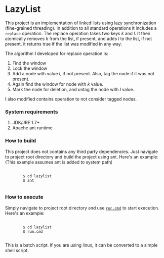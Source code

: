 # LazyList

This project is an implementation of linked lists using lazy synchronization (fine-grained threading). In addition to all standard operations it includes a <code>replace</code> operation. The replace operation takes two keys <i>k</i> and <i>l</i>. It then atomically removes <i>k</i> from the list, if present, and adds <i>l</i> to the list, if not present. it returns true if the list was modified in any way.

The algorithm I developed for replace operation is:
1. Find the window
2. Lock the window
3. Add a node with value <i>l</i>, if not present. Also, tag the node if it was not present.
4. Again find the window for node with <i>k</i> value.
5. Mark the node for deletion, and untag the node with <i>l</i> value.

I also modified contains operation to not consider tagged nodes.

### System requirements
1. JDK/JRE 1.7+
2. Apache ant runtime

### How to build
This project does not contains any third party dependencies. Just navigate to project root directory and build the project using ant.
Here's an example:<br>
(This example assumes ant is added to system path)
<pre>
    <code>
        $ cd lazylist
        $ ant
    </code>
</pre>

### How to execute
Simply navigate to project root directory and use <a href="run.cmd"><code>run.cmd</code></a> to start execution.
Here's an example:<br>
<pre>
    <code>
        $ cd lazylist
        $ run.cmd
    </code>
</pre>

This is a batch script. If you are using linux, it can be converted to a simple shell script.